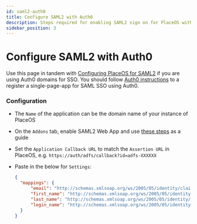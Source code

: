 ```yaml
---
id: saml2-auth0
title: Configure SAML2 with Auth0
description: Steps required for enabling SAML2 sign on for PlaceOS with Auth0
sidebar_position: 3
---
```


# Configure SAML2 with Auth0

Use this page in tandem with [Configuring PlaceOS for SAML2](../configure-saml.md) if you are using Auth0 domains for SSO. You should follow [Auth0 instructions](https://auth0.com/docs/dashboard/guides/applications/register-app-spa) to a register a single-page-app for SAML SSO using Auth0.

### Configuration

* The `Name` of the application can be the domain name of your instance of PlaceOS
* On the `Addons` tab, enable SAML2 Web App and use [these steps](https://auth0.com/docs/protocols/saml/saml2webapp-tutorial) as a guide
* Set the `Application Callback URL` to match the `Assertion URL` in PlaceOS, e.g. `https://auth/adfs/callback?id=adfs-XXXXXX`
*   Paste in the below for `Settings`:

    ```json
    {
      "mappings": {
          "email": "http://schemas.xmlsoap.org/ws/2005/05/identity/claims/emailaddress",
          "first_name": "http://schemas.xmlsoap.org/ws/2005/05/identity/claims/givenname",
          "last_name": "http://schemas.xmlsoap.org/ws/2005/05/identity/claims/surname",
          "login_name": "http://schemas.xmlsoap.org/ws/2005/05/identity/claims/windowsaccountname"
      }
    }
    ```
